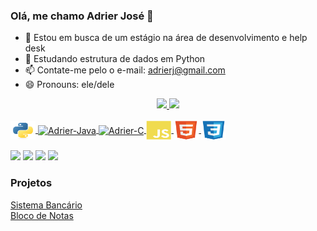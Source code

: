 ### Olá, me chamo Adrier José 👋


- 🔭 Estou em busca de um estágio na área de desenvolvimento e help desk
- 🌱 Estudando estrutura de dados em Python
- 📫 Contate-me pelo o e-mail: adrierj@gmail.com
- 😄 Pronouns: ele/dele

<div align="center">
  <a href="https://github.com/adrierjs">
  <img height="180em" src="https://github-readme-stats.vercel.app/api?username=adrierjs&show_icons=true&theme=tokyonight&include_all_commits=true&count_private=true"/>
  <img height="180em" src="https://github-readme-stats.vercel.app/api/top-langs/?username=adrierjs&layout=compact&langs_count=7&theme=tokyonight"/>
</div>

<div style="display: inline_block"><br>
  <img align="center" alt="Adrier-Python" height="30" width="40" src="https://raw.githubusercontent.com/devicons/devicon/master/icons/python/python-original.svg">
  <img align="center" alt="Adrier-Java" height="30" width="40" src="https://cdn.jsdelivr.net/gh/devicons/devicon/icons/java/java-original.svg">
  <img align="center" alt="Adrier-C" height="30" width="40" src="https://cdn.jsdelivr.net/gh/devicons/devicon/icons/c/c-original.svg">
  <img align="center" alt="Adrier-Js" height="30" width="40" src="https://raw.githubusercontent.com/devicons/devicon/master/icons/javascript/javascript-plain.svg">
  <img align="center" alt="Adrier-HTML" height="30" width="40" src="https://raw.githubusercontent.com/devicons/devicon/master/icons/html5/html5-original.svg">
  <img align="center" alt="Adrier-CSS" height="30" width="40" src="https://raw.githubusercontent.com/devicons/devicon/master/icons/css3/css3-original.svg">
  </div><br>
  
  <div>
    <a href="https://www.instagram.com/adrier.jose/" target="_blank"><img src="https://img.shields.io/badge/-Instagram-%23E4405F?style=for-the-badge&logo=instagram&logoColor=white" target="_blank"></a> 
   <a href="https://discord.com/users/adrierjs#9506" target="_blank"><img src="https://img.shields.io/badge/Discord-7289DA?style=for-the-badge&logo=discord&logoColor=white" target="_blank"></a> 
    <a href="https://www.linkedin.com/in/adrier-jos%C3%A9-839050150/" target="_blank"><img src="https://img.shields.io/badge/-LinkedIn-%230077B5?style=for-the-badge&logo=linkedin&logoColor=white" target="_blank"></a> 
   <a href = "mailto:adrierj@gmail.com"><img src="https://img.shields.io/badge/-Gmail-%23333?style=for-the-badge&logo=gmail&logoColor=white" target="_blank"></a
    
  </div>
     

 ### Projetos
 <a href="https://github.com/adrierjs/Projects/tree/main/Sistema%20Banc%C3%A1rio%20-%20POO">Sistema Bancário<br>
 <a href="https://github.com/adrierjs/Projects/tree/main/Bloco%20de%20Notas">Bloco de Notas<br>

     
  

